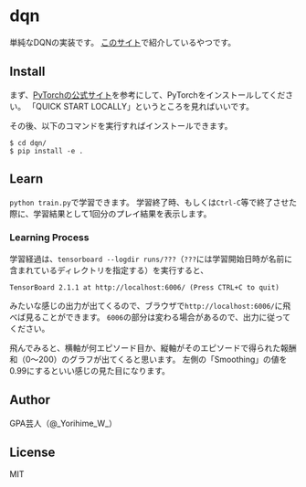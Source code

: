 # dqn

単純なDQNの実装です。
[このサイト](https://gpa.hateblo.jp/entry/2020/01/18/170714)で紹介しているやつです。

## Install

まず、[PyTorchの公式サイト](https://pytorch.org/)を参考にして、PyTorchをインストールしてください。
「QUICK START LOCALLY」というところを見ればいいです。

その後、以下のコマンドを実行すればインストールできます。

```
$ cd dqn/
$ pip install -e .
```

## Learn

`python train.py`で学習できます。
学習終了時、もしくは`Ctrl-C`等で終了させた際に、学習結果として1回分のプレイ結果を表示します。

### Learning Process

学習経過は、`tensorboard --logdir runs/???`（`???`には学習開始日時が名前に含まれているディレクトリを指定する）を実行すると、

```
TensorBoard 2.1.1 at http://localhost:6006/ (Press CTRL+C to quit)
```

みたいな感じの出力が出てくるので、ブラウザで`http://localhost:6006/`に飛べば見ることができます。
`6006`の部分は変わる場合があるので、出力に従ってください。

飛んでみると、横軸が何エピソード目か、縦軸がそのエピソードで得られた報酬和（0〜200）のグラフが出てくると思います。
左側の「Smoothing」の値を0.99にするといい感じの見た目になります。

## Author

GPA芸人（@\_Yorihime\_W\_）

## License

MIT

